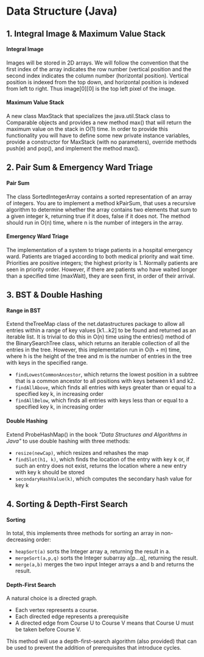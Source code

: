 # Data Structure (Java)

## 1. Integral Image & Maximum Value Stack 

#### Integral Image
Images will be stored in 2D arrays. We will follow the convention that the first index of the array indicates the row number (vertical position and the second index indicates the column number (horizontal position). Vertical position is indexed from the top down, and horizontal position is indexed from left to right. Thus image[0][0] is the top left pixel of the image.

#### Maximum Value Stack

A new class MaxStack that specializes the java.util.Stack class to Comparable objects and provides a new method max() that will return the maximum value on the stack in O(1) time. In order to provide this functionality you will have to define some new private instance variables, provide a constructor for MaxStack (with no parameters), override methods push(e) and pop(), and implement the method max().

## 2. Pair Sum & Emergency Ward Triage

#### Pair Sum

The class SortedIntegerArray contains a sorted representation of an array of integers. You are to implement a method kPairSum, that uses a recursive algorithm to determine whether the array contains two elements that sum to a given integer k, returning true if it does, false if it does not. The method should run in O(n) time, where n is the number of integers in the array.

#### Emergency Ward Triage

The implementation of a system to triage patients in a hospital emergency ward. Patients are triaged according to both medical priority and wait time. Priorities are positive integers; the highest priority is 1. Normally patients are seen in priority order. However, if there are patients who have waited longer than a specified time (maxWait), they are seen first, in order of their arrival.

## 3. BST & Double Hashing

#### Range in BST

Extend theTreeMap class of the net.datastructures package to allow all entries within a range of key values [k1...k2] to be found and returned as an iterable list. It is trivial to do this in O(n) time using the entries() method of the BinarySearchTree class, which returns an iterable collection of all the entries in the tree. However, this implementation run in O(h + m) time, where h is the height of the tree and m is the number of entries in the tree with keys in the specified range.
- `findLowestCommonAncestor`, which returns the lowest position in a subtree that is a common
ancestor to all positions with keys between k1 and k2.
- `findAllAbove`, which finds all entries with keys greater than or equal to a specified key k, in
increasing order
- `findAllBelow`, which finds all entries with keys less than or equal to a specified key k, in
increasing order

#### Double Hashing

Extend ProbeHashMap() in the book *"Data Structures and Algorithms in Java"* to use double hashing with three methods: 
- `resize(newCap)`, which resizes and rehashes the map
- `findSlot(h1, k)`, which finds the location of the entry with key k or, if such an entry does not exist, returns the location where a new entry with key k should be stored
- `secondaryHashValue(k)`, which computes the secondary hash value for key k

## 4. Sorting & Depth-First Search

#### Sorting

In total, this implements three methods for sorting an array in non-decreasing order:
- `heapSort(a)` sorts the Integer array a, returning the result in a.
- `mergeSort(a,p,q)` sorts the Integer subarray a[p…q], returning the result.
- `merge(a,b)` merges the two input Integer arrays a and b and returns the result.

#### Depth-First Search

A natural choice is a directed graph.
- Each vertex represents a course.
- Each directed edge represents a prerequisite
- A directed edge from Course U to Course V means that Course U must be taken before Course V.

This method will use a depth-first-search algorithm (also provided) that can be used to prevent the addition of prerequisites that introduce cycles.